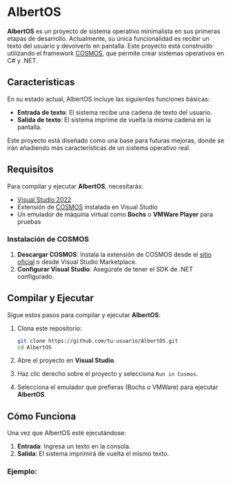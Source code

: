 # AlbertOS

**AlbertOS** es un proyecto de sistema operativo minimalista en sus primeras etapas de desarrollo. Actualmente, su única funcionalidad es recibir un texto del usuario y devolverlo en pantalla. Este proyecto está construido utilizando el framework [COSMOS](https://github.com/CosmosOS/Cosmos), que permite crear sistemas operativos en C# y .NET.

## Características

En su estado actual, AlbertOS incluye las siguientes funciones básicas:

- **Entrada de texto**: El sistema recibe una cadena de texto del usuario.
- **Salida de texto**: El sistema imprime de vuelta la misma cadena en la pantalla.

Este proyecto está diseñado como una base para futuras mejoras, donde se irán añadiendo más características de un sistema operativo real.

## Requisitos

Para compilar y ejecutar **AlbertOS**, necesitarás:

- [Visual Studio 2022](https://visualstudio.microsoft.com/)
- Extensión de [COSMOS](https://github.com/CosmosOS/Cosmos) instalada en Visual Studio
- Un emulador de máquina virtual como **Bochs** o **VMWare Player** para pruebas

### Instalación de COSMOS

1. **Descargar COSMOS**: Instala la extensión de COSMOS desde el [sitio oficial](https://cosmosos.github.io/) o desde Visual Studio Marketplace.
2. **Configurar Visual Studio**: Asegúrate de tener el SDK de .NET configurado.

## Compilar y Ejecutar

Sigue estos pasos para compilar y ejecutar **AlbertOS**:

1. Clona este repositorio:
    ```bash
    git clone https://github.com/tu-usuario/AlbertOS.git
    cd AlbertOS
    ```

2. Abre el proyecto en **Visual Studio**.

3. Haz clic derecho sobre el proyecto y selecciona `Run in Cosmos`.

4. Selecciona el emulador que prefieras (Bochs o VMWare) para ejecutar **AlbertOS**.

## Cómo Funciona

Una vez que AlbertOS esté ejecutándose:

1. **Entrada**: Ingresa un texto en la consola.
2. **Salida**: El sistema imprimirá de vuelta el mismo texto.

### Ejemplo:

